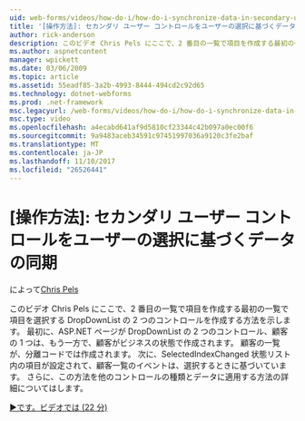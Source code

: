 ```yaml
---
uid: web-forms/videos/how-do-i/how-do-i-synchronize-data-in-secondary-user-controls-based-upon-user-selections
title: '[操作方法]: セカンダリ ユーザー コントロールをユーザーの選択に基づくデータの同期 |Microsoft ドキュメント'
author: rick-anderson
description: このビデオ Chris Pels にここで、2 番目の一覧で項目を作成する最初の一覧で項目を選択する DropDownList の 2 つのコントロールを作成する方法を示します。 Firs しています.
ms.author: aspnetcontent
manager: wpickett
ms.date: 03/06/2009
ms.topic: article
ms.assetid: 55eadf85-3a2b-4993-8444-494cd2c92d65
ms.technology: dotnet-webforms
ms.prod: .net-framework
msc.legacyurl: /web-forms/videos/how-do-i/how-do-i-synchronize-data-in-secondary-user-controls-based-upon-user-selections
msc.type: video
ms.openlocfilehash: a4ecabd641af9d5810cf23344c42b097a0ec00f6
ms.sourcegitcommit: 9a9483aceb34591c97451997036a9120c3fe2baf
ms.translationtype: MT
ms.contentlocale: ja-JP
ms.lasthandoff: 11/10/2017
ms.locfileid: "26526441"
---
```

<a name="how-do-i-synchronize-data-in-secondary-user-controls-based-upon-user-selections"></a>[操作方法]: セカンダリ ユーザー コントロールをユーザーの選択に基づくデータの同期
====================
によって[Chris Pels](https://twitter.com/chrispels)

このビデオ Chris Pels にここで、2 番目の一覧で項目を作成する最初の一覧で項目を選択する DropDownList の 2 つのコントロールを作成する方法を示します。 最初に、ASP.NET ページが DropDownList の 2 つのコントロール、顧客の 1 つは、もう一方で、顧客がビジネスの状態で作成されます。 顧客の一覧が、分離コードでは作成されます。 次に、SelectedIndexChanged 状態リスト内の項目が設定されて、顧客一覧のイベントは、選択するときに基づいています。 さらに、この方法を他のコントロールの種類とデータに適用する方法の詳細についてはします。

[&#9654;です。ビデオでは (22 分)](https://channel9.msdn.com/Blogs/ASP-NET-Site-Videos/how-do-i-synchronize-data-in-secondary-user-controls-based-upon-user-selections)
